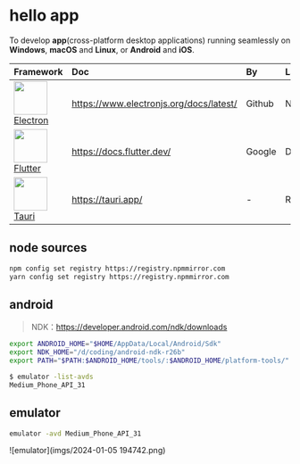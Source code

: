 <!-- markdownlint-disable MD033 MD045 -->

# hello app

To develop **app**(cross-platform desktop applications) running seamlessly on **Windows**, **macOS** and **Linux**, or **Android** and **iOS**.

|Framework|Doc|By|Language|Engine|
|:--|:--|:--|:--|:--|
|<img src="https://upload.wikimedia.org/wikipedia/commons/9/91/Electron_Software_Framework_Logo.svg" width="60"/> [Electron](https://github.com/electron/electron) |<https://www.electronjs.org/docs/latest/>|Github|Node.js|Chromium|
|<img src="https://www.svgrepo.com/download/353751/flutter.svg" width="60"/> [Flutter](https://github.com/flutter/flutter)|<https://docs.flutter.dev/>|Google|Dart|Flutter engine|
|<img src="https://images.seeklogo.com/logo-png/43/1/tauri-logo-png_seeklogo-430949.png" width="60"/> [Tauri](https://github.com/tauri-apps/tauri)|<https://tauri.app/>|-|Rust|WRY|

## node sources

```sh
npm config set registry https://registry.npmmirror.com
yarn config set registry https://registry.npmmirror.com
```

## android

> NDK：<https://developer.android.com/ndk/downloads>

```sh
export ANDROID_HOME="$HOME/AppData/Local/Android/Sdk"
export NDK_HOME="/d/coding/android-ndk-r26b"
export PATH="$PATH:$ANDROID_HOME/tools/:$ANDROID_HOME/platform-tools/"
```

```sh
$ emulator -list-avds
Medium_Phone_API_31
```

## emulator

```sh
emulator -avd Medium_Phone_API_31
```

![emulator](imgs/2024-01-05 194742.png)
